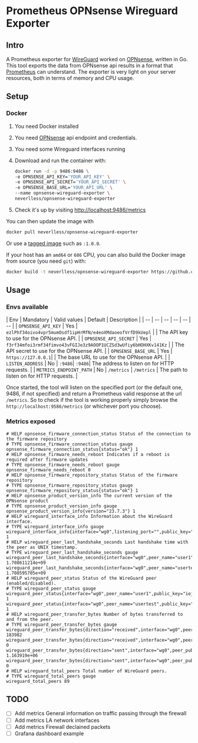 # Prometheus OPNsense Wireguard Exporter

## Intro

A Prometheus exporter for [WireGuard](https://www.wireguard.com) worked on [OPNsense](https://opnsense.org/), written in Go. This tool exports the data from OPNsense api results in a format that [Prometheus](https://prometheus.io/) can understand. The exporter is very light on your server resources, both in terms of memory and CPU usage.

## Setup

### Docker

1. You need Docker installed
2. You need [OPNsense](https://opnsense.org/) api endpoint and credentials.
3. You need some Wireguard interfaces running
4. Download and run the container with:

    ```sh
    docker run -d -p 9486:9486 \
    -e OPNSENSE_API_KEY='YOUR_API_KEY' \
    -e OPNSENSE_API_SECRET='YOUR_API_SECRET' \
    -e OPNSENSE_BASE_URL='YOUR_API_URL' \
    --name opnsense-wireguard-exporter \
    neverlless/opnsense-wireguard-exporter
    ```

5. Check it's up by visiting [http://localhost:9486/metrics](http://localhost:9486/metrics)

You can then update the image with

```sh
docker pull neverlless/opnsense-wireguard-exporter
```

Or use a [tagged image](https://hub.docker.com/r/neverlless/opnsense-wireguard-exporter/tags) such as `:1.0.0`.

If your host has an `amd64` or `686` CPU, you can also build the Docker image from source (you need `git`) with:

```sh
docker build -t neverlless/opnsense-wireguard-exporter https://github.com/neverlless/opnsense-wireguard-exporter.git#main
```

## Usage

### Envs available

| Env | Mandatory | Valid values | Default | Description |
| -- | -- | -- | -- | -- | -- |
| `OPNSENSE_API_KEY` | Yes | `ezlPhf34oivo4vpr5mumOsdf1ipHrMfN/e4eoXMdaoeofVrfD9kUepl` |  | The API key to use for the OPNsense API. |
| `OPNSENSE_API_SECRET` | Yes | `f3rf34mfoi3rmf34fimvo43vFGIJe3z9AOOP1UCZSd3wUfiy6bHOHXKv141Kz` | | The API secret to use for the OPNsense API. |
| `OPNSENSE_BASE_URL` | Yes | `https://127.0.0.1`| | The base URL to use for the OPNsense API. |
| `LISTEN_ADDRESS` | No | `:9486`| `:9486`| The address to listen on for HTTP requests. |
| `METRICS_ENDPOINT_PATH` | No | `/metrics` | `/metrics` | The path to listen on for HTTP requests. |

Once started, the tool will listen on the specified port (or the default one, 9486, if not specified) and return a Prometheus valid response at the url `/metrics`. So to check if the tool is working properly simply browse the `http://localhost:9586/metrics` (or whichever port you choose).

### Metrics exposed

```ebnf
# HELP opnsense_firmware_connection_status Status of the connection to the firmware repository
# TYPE opnsense_firmware_connection_status gauge
opnsense_firmware_connection_status{status="ok"} 1
# HELP opnsense_firmware_needs_reboot Indicates if a reboot is required after firmware updates
# TYPE opnsense_firmware_needs_reboot gauge
opnsense_firmware_needs_reboot 0
# HELP opnsense_firmware_repository_status Status of the firmware repository
# TYPE opnsense_firmware_repository_status gauge
opnsense_firmware_repository_status{status="ok"} 1
# HELP opnsense_product_version_info The current version of the OPNsense product
# TYPE opnsense_product_version_info gauge
opnsense_product_version_info{version="23.7.3"} 1
# HELP wireguard_interface_info Information about the WireGuard interface.
# TYPE wireguard_interface_info gauge
wireguard_interface_info{interface="wg0",listening_port="",public_key=""} 1
# HELP wireguard_peer_last_handshake_seconds Last handshake time with the peer as UNIX timestamp.
# TYPE wireguard_peer_last_handshake_seconds gauge
wireguard_peer_last_handshake_seconds{interface="wg0",peer_name="user1",public_key="iojfo4i344njnvernvlsvr4TQ="} 1.708611214e+09
wireguard_peer_last_handshake_seconds{interface="wg0",peer_name="usertest",public_key="e/foweifjo34ivndlksvn4c="} 1.708595705e+09
# HELP wireguard_peer_status Status of the WireGuard peer (enabled/disabled).
# TYPE wireguard_peer_status gauge
wireguard_peer_status{interface="wg0",peer_name="user1",public_key="iojfo4i344njnvernvlsvr4TQ="} 1
wireguard_peer_status{interface="wg0",peer_name="usertest",public_key="e/foweifjo34ivndlksvn4c="} 1
# HELP wireguard_peer_transfer_bytes Number of bytes transferred to and from the peer.
# TYPE wireguard_peer_transfer_bytes gauge
wireguard_peer_transfer_bytes{direction="received",interface="wg0",peer_public_key="iojfo4i344njnvernvlsvr4TQ="} 183982
wireguard_peer_transfer_bytes{direction="received",interface="wg0",peer_public_key="e/foweifjo34ivndlksvn4c="} 0
wireguard_peer_transfer_bytes{direction="sent",interface="wg0",peer_public_key="iojfo4i344njnvernvlsvr4TQ="} 1.163919e+06
wireguard_peer_transfer_bytes{direction="sent",interface="wg0",peer_public_key="e/foweifjo34ivndlksvn4c="} 0
# HELP wireguard_total_peers Total number of WireGuard peers.
# TYPE wireguard_total_peers gauge
wireguard_total_peers 89
```

## TODO

- [ ] Add metrics General information on traffic passing through the firewall
- [ ] Add metrics LA network interfaces
- [ ] Add metrics Firewall declained packets
- [ ] Grafana dashboard example
